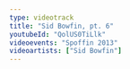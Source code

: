 ```yaml
---
type: videotrack
title: "Sid Bowfin, pt. 6"
youtubeId: "QolUS0TiLlk"
videoevents: "Spoffin 2013"
videoartists: ["Sid Bowfin"]
---
```

